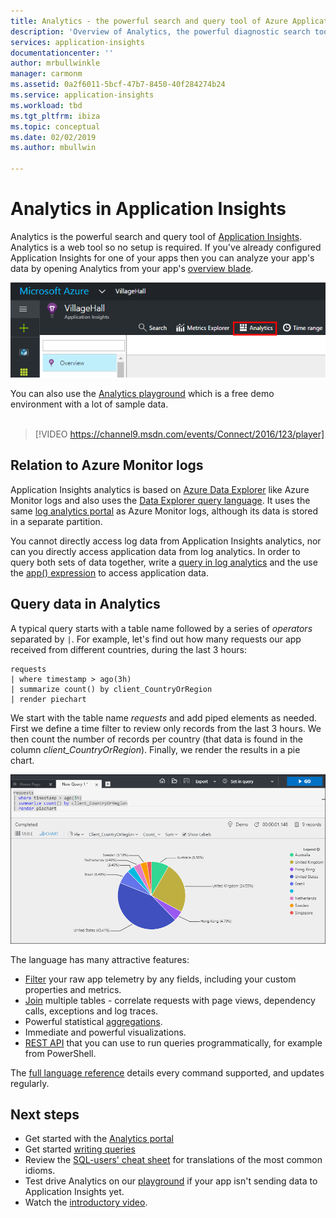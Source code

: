 ```yaml
---
title: Analytics - the powerful search and query tool of Azure Application Insights | Microsoft Docs
description: 'Overview of Analytics, the powerful diagnostic search tool of Application Insights. '
services: application-insights
documentationcenter: ''
author: mrbullwinkle
manager: carmonm
ms.assetid: 0a2f6011-5bcf-47b7-8450-40f284274b24
ms.service: application-insights
ms.workload: tbd
ms.tgt_pltfrm: ibiza
ms.topic: conceptual
ms.date: 02/02/2019
ms.author: mbullwin

---
```

# Analytics in Application Insights
Analytics is the powerful search and query tool of [Application Insights](app-insights-overview.md). Analytics is a web tool so no setup is required.
If you've already configured Application Insights for one of your apps then you can  analyze your app's data by opening Analytics from your 
app's [overview blade](app-insights-dashboards.md).

![Open portal.azure.com, open your Application Insights resource, and click Analytics.](./media/analytics/001.png)

You can also use the [Analytics playground](https://go.microsoft.com/fwlink/?linkid=859557) which is a free demo environment with a lot of sample data.
<br>
<br>
> [!VIDEO https://channel9.msdn.com/events/Connect/2016/123/player] 

## Relation to Azure Monitor logs
Application Insights analytics is based on [Azure Data Explorer](/azure/data-explorer) like Azure Monitor logs and also uses the [Data Explorer query language](/azure/kusto/query). It uses the same [log analytics portal](log-query/get-started-portal.md) as Azure Monitor logs, although its data is stored in a separate partition.

You cannot directly access log data from Application Insights analytics, nor can you directly access application data from log analytics. In order to query both sets of data together, write a [query in log analytics](../log-query/log-query-overview.md) and the use the [app() expression](../log-query/app-expression.md) to access application data.


## Query data in Analytics
A typical query starts with a table name followed by a series of *operators* separated by `|`.
For example, let's find out how many requests our app received from different countries, during the last 3 hours:
```AIQL
requests
| where timestamp > ago(3h)
| summarize count() by client_CountryOrRegion
| render piechart
```

We start with the table name *requests* and add piped elements as needed.  First we define a time filter to review only records from the last 3 hours.
We then count the number of records per country (that data is found in the column *client_CountryOrRegion*). Finally, we render the results in a pie chart.
<br>

![Query results](./media/analytics/030.png)

The language has many attractive features:

* [Filter](/azure/kusto/query/whereoperator) your raw app telemetry by any fields, including your custom properties and metrics.
* [Join](/azure/kusto/query/joinoperator) multiple tables - correlate requests with page views, dependency calls, exceptions and log traces.
* Powerful statistical [aggregations](/azure/kusto/query/summarizeoperator).
* Immediate and powerful visualizations.
* [REST API](https://dev.applicationinsights.io/) that you can use to run queries programmatically, for example from PowerShell.

The [full language reference](https://go.microsoft.com/fwlink/?linkid=856079) details every command supported, and updates regularly.

## Next steps
* Get started with the [Analytics portal](https://go.microsoft.com/fwlink/?linkid=856587)
* Get started [writing queries](https://go.microsoft.com/fwlink/?linkid=856078)
* Review the [SQL-users' cheat sheet](https://aka.ms/sql-analytics) for translations of the most common idioms.
* Test drive Analytics on our [playground](https://analytics.applicationinsights.io/demo) if your app isn't sending data to Application Insights yet.
* Watch the [introductory video](https://applicationanalytics-media.azureedge.net/home_page_video.mp4).
